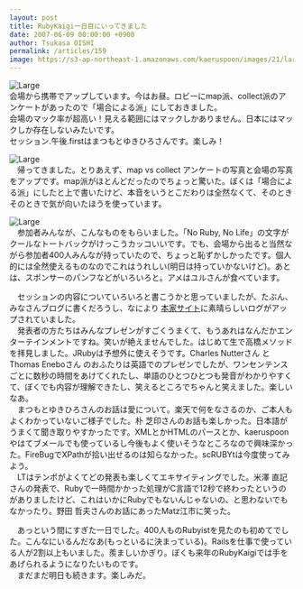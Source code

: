 ```yaml
---
layout: post
title: RubyKaigi一日目にいってきました
date: 2007-06-09 00:00:00 +0900
author: Tsukasa OISHI
permalink: /articles/159
image: https://s3-ap-northeast-1.amazonaws.com/kaeruspoon/images/21/large.JPG?1300872347
---
```



![Large](https://s3-ap-northeast-1.amazonaws.com/kaeruspoon/images/21/large.JPG?1300872347)  
会場から携帯でアップしています。今はお昼。ロビーにmap派、collect派のアンケートがあったので「場合による派」にしておきました。  
会場のマック率が超高い！見える範囲にはマックしかありません。日本にはマックしか存在しないみたいです。  
セッション.午後.firstはまつもとゆきひろさんです。楽しみ！  

![Large](https://s3-ap-northeast-1.amazonaws.com/kaeruspoon/images/22/large.JPG?1300872419)  
　帰ってきました。とりあえず、map vs collect アンケートの写真と会場の写真をアップです。map派がほとんどだったのでちょっと驚いた。ぼくは「場合による派」にしたと上で書いたけど、本音をいうとこだわりは全然なくて、そのときそのときで気が向いたほうを使っています。  

![Large](https://s3-ap-northeast-1.amazonaws.com/kaeruspoon/images/23/large.JPG?1300872439)  
　参加者みんなが、こんなものをもらいました。「No Ruby, No Life」の文字がクールなトートバックがけっこうカッコいいです。でも、会場から出ると当然ながら参加者400人みんなが持っていたので、ちょっと恥ずかしかったです。個人的には全然使えるものなのでこれはうれしい(明日は持っていかないけど)。あとは、スポンサーのパンフなどがいろいろと。アメはユルさんが食べています。  

　セッションの内容についていろいろと書こうかと思っていましたが、たぶん、みなさんブログに書くだろうし、なにより [本家サイト](http://jp.rubyist.net/RubyKaigi2007/Log.html)に素晴らしいログがアップされていました。  
　発表者の方たちはみんなプレゼンがすごくうまくて、もうあれはなんだかエンターテインメントですね。笑いが絶えませんでした。はじめて生で高橋メソッドを拝見しました。JRubyは予想外に使えそうです。Charles Nutterさん と Thomas Eneboさん のおふたりは英語でのプレゼンでしたが、ワンセンテンスごとに数秒の時間をあけてくれたし、単語のひとつひとつも発音がわかりやすくて、ぼくでも内容が理解できたし、笑えるところでちゃんと笑えました。楽しいなあ。  
　まつもとゆきひろさんのお話は愛について。楽天で何をなさるのか、ご本人もよくわかっていないご様子でした。朴 芝印さんのお話も楽しかった。日本語がうまくて聞き取りやすかったです。XMLとかHTMLのパースとか、kaeruspoonやはてブメールでも使っているし今後もよく使いそうなところなので興味深かった。FireBugでXPathが拾い出せるのは知らなかった。scRUBYtは今度使ってみよう。  
　LTはテンポがよくてどの発表も楽しくてエキサイティングでした。米澤 直記さんの発表で、Rubyで一時間かかった処理がC言語で12秒で終わったというのがありましたけど、これはいかにRubyでもないんじゃないの、と思わないでもなかったり。野田 哲夫さんのお話にあったMatz江市に笑った。  

　あっという間にすぎた一日でした。400人ものRubyistを見たのも初めてでした。こんなにいるんだなあ(もっといるに決まっている)。Railsを仕事で使っている人が2割以上もいました。羨ましいかぎり。ぼくも来年のRubyKaigiでは手をあげられるようになりたいものです。  
　まだまだ明日も続きます。楽しみだ。  

